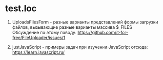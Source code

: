 # test.loc

1. UploadsFilesForm - разные варианты представлений формы загрузки файлов, вызывающие разные варианты массива $_FILES
Обсуждение по этому поводу: https://github.com/it-for-free/FileUploader/issues/1

2. justJavaScript - примеры задач при изучении JavaScript отсюда: https://learn.javascript.ru/
